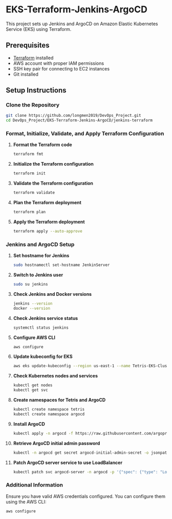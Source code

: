 

# EKS-Terraform-Jenkins-ArgoCD

This project sets up Jenkins and ArgoCD on Amazon Elastic Kubernetes Service (EKS) using Terraform.

## Prerequisites

- [Terraform](https://www.terraform.io/downloads.html) installed
- AWS account with proper IAM permissions
- SSH key pair for connecting to EC2 instances
- Git installed

## Setup Instructions

### Clone the Repository

```bash
git clone https://github.com/longmen2019/DevOps_Project.git
cd DevOps_Project/EKS-Terraform-Jenkins-ArgoCD/jenkins-terraform
```

### Format, Initialize, Validate, and Apply Terraform Configuration

1. **Format the Terraform code**

    ```bash
    terraform fmt
    ```

2. **Initialize the Terraform configuration**

    ```bash
    terraform init
    ```

3. **Validate the Terraform configuration**

    ```bash
    terraform validate
    ```

4. **Plan the Terraform deployment**

    ```bash
    terraform plan
    ```

5. **Apply the Terraform deployment**

    ```bash
    terraform apply --auto-approve
    ```

### Jenkins and ArgoCD Setup

1. **Set hostname for Jenkins**

    ```bash
    sudo hostnamectl set-hostname JenkinServer
    ```

2. **Switch to Jenkins user**

    ```bash
    sudo su jenkins
    ```

3. **Check Jenkins and Docker versions**

    ```bash
    jenkins --version
    docker --version
    ```

4. **Check Jenkins service status**

    ```bash
    systemctl status jenkins
    ```

5. **Configure AWS CLI**

    ```bash
    aws configure
    ```

6. **Update kubeconfig for EKS**

    ```bash
    aws eks update-kubeconfig --region us-east-1 --name Tetris-EKS-Cluster
    ```

7. **Check Kubernetes nodes and services**

    ```bash
    kubectl get nodes
    kubectl get svc
    ```

8. **Create namespaces for Tetris and ArgoCD**

    ```bash
    kubectl create namespace tetris
    kubectl create namespace argocd
    ```

9. **Install ArgoCD**

    ```bash
    kubectl apply -n argocd -f https://raw.githubusercontent.com/argoproj/argo-cd/v2.4.7/manifests/install.yaml
    ```

10. **Retrieve ArgoCD initial admin password**

    ```bash
    kubectl -n argocd get secret argocd-initial-admin-secret -o jsonpath="{.data.password}" | base64 -d
    ```

11. **Patch ArgoCD server service to use LoadBalancer**

    ```bash
    kubectl patch svc argocd-server -n argocd -p '{"spec": {"type": "LoadBalancer"}}'
    ```

### Additional Information

Ensure you have valid AWS credentials configured. You can configure them using the AWS CLI:

```bash
aws configure
```


